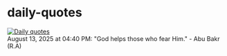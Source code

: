 # daily-quotes
[![Daily quotes](https://github.com/ceepu8/daily-quotes/actions/workflows/daily-quote.yml/badge.svg)](https://github.com/ceepu8/daily-quotes/actions/workflows/daily-quote.yml)<br/>
August 13, 2025 at 04:40 PM: "God helps those who fear Him." - Abu Bakr (R.A)
